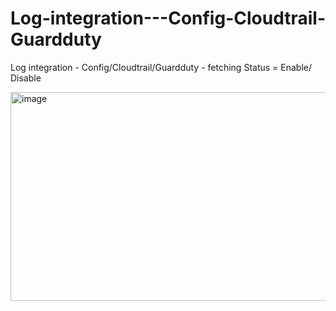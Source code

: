 # Log-integration---Config-Cloudtrail-Guardduty
Log integration - Config/Cloudtrail/Guardduty - fetching Status = Enable/ Disable


<img width="528" height="334" alt="image" src="https://github.com/user-attachments/assets/b2c4e3e6-e327-43ac-8856-d11f249e30f8" />



